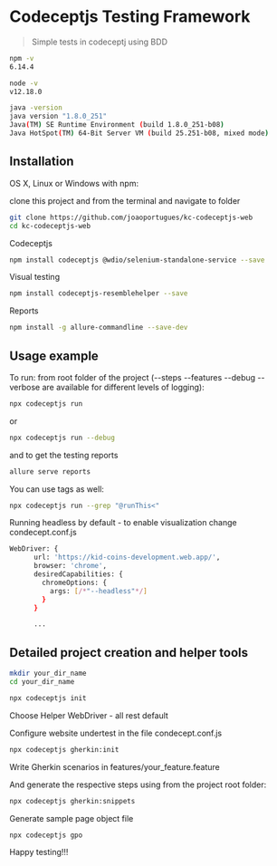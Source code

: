 # Codeceptjs Testing Framework
> Simple tests in codeceptj using BDD

```sh
npm -v
6.14.4

node -v
v12.18.0

java -version
java version "1.8.0_251"
Java(TM) SE Runtime Environment (build 1.8.0_251-b08)
Java HotSpot(TM) 64-Bit Server VM (build 25.251-b08, mixed mode)
```

## Installation

OS X, Linux or Windows with npm:

clone this project and from the terminal and navigate to folder
```sh
git clone https://github.com/joaoportugues/kc-codeceptjs-web
cd kc-codeceptjs-web
```

Codeceptjs

```sh
npm install codeceptjs @wdio/selenium-standalone-service --save

```

Visual testing

```sh
npm install codeceptjs-resemblehelper --save
```

Reports

```sh
npm install -g allure-commandline --save-dev
```

## Usage example

To run:
from root folder of the project (--steps --features --debug --verbose are available for different levels of logging):
```sh
npx codeceptjs run
```
or
```sh
npx codeceptjs run --debug
```
and to get the testing reports
```sh
allure serve reports
```

You can use tags as well:
```sh
npx codeceptjs run --grep "@runThis<"
```

Running headless by default - to enable visualization change condecept.conf.js

```sh
WebDriver: {
      url: 'https://kid-coins-development.web.app/',
      browser: 'chrome',
      desiredCapabilities: {
	    chromeOptions: {
		  args: [/*"--headless"*/]
	    }
      }

	  ...
```

## Detailed project creation and helper tools

```sh
mkdir your_dir_name
cd your_dir_name
```

```sh
npx codeceptjs init
```

Choose Helper WebDriver - all rest default

Configure website undertest in the file condecept.conf.js

```sh
npx codeceptjs gherkin:init
```

Write Gherkin scenarios in features/your_feature.feature

And generate the respective steps using from the project root folder:

```sh
npx codeceptjs gherkin:snippets
```

Generate sample page object file
```sh
npx codeceptjs gpo
```

Happy testing!!!
